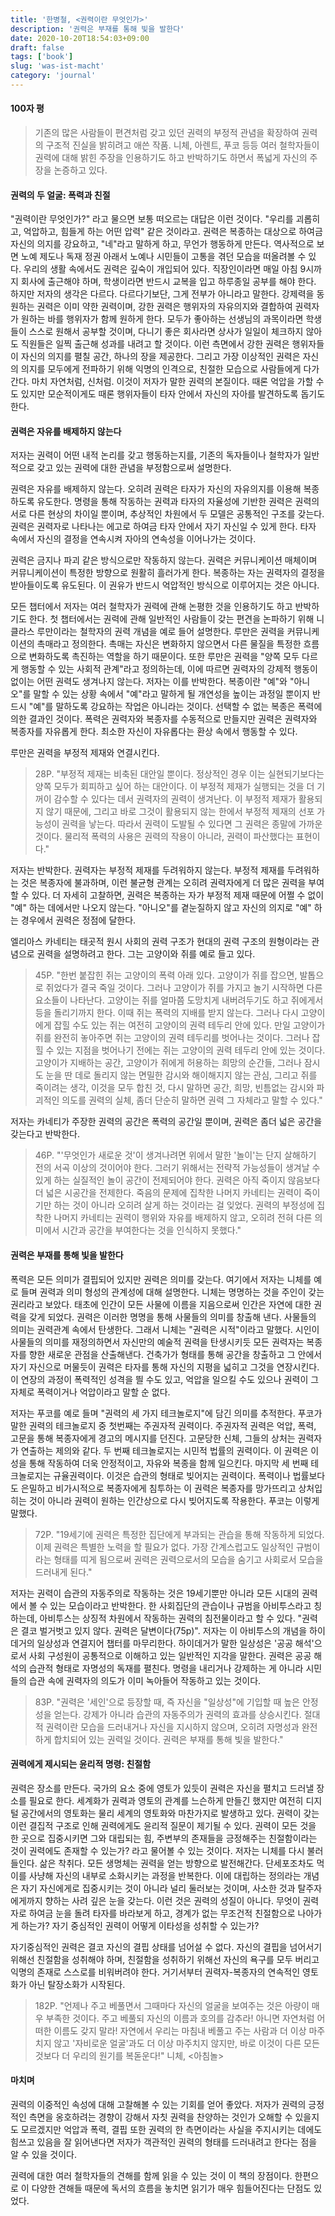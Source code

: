 ```yaml
---
title: '한병철, <권력이란 무엇인가>'
description: '권력은 부재를 통해 빛을 발한다'
date: 2020-10-20T18:54:03+09:00
draft: false
tags: ['book']
slug: 'was-ist-macht'
category: 'journal'
---
```


#### 100자 평

> 기존의 많은 사람들이 편견처럼 갖고 있던 권력의 부정적 관념을 확장하여 권력의 구조적 진실을 밝히려고 애쓴 작품. 니체, 아렌트, 푸코 등등 여러 철학자들이 권력에 대해 밝힌 주장을 인용하기도 하고 반박하기도 하면서 폭넓게 자신의 주장을 논증하고 있다.

#### 권력의 두 얼굴: 폭력과 친절

"권력이란 무엇인가?" 라고 물으면 보통 떠오르는 대답은 이런 것이다. "우리를 괴롭히고, 억압하고, 힘들게 하는 어떤 압력" 같은 것이라고. 권력은 복종하는 대상으로 하여금 자신의 의지를 강요하고, "네"라고 말하게 하고, 무언가 행동하게 만든다. 역사적으로 보면 노예 제도나 독재 정권 아래서 노예나 시민들이 고통을 겪던 모습을 떠올려볼 수 있다. 우리의 생활 속에서도 권력은 깊숙이 개입되어 있다. 직장인이라면 매일 아침 9시까지 회사에 출근해야 하며, 학생이라면 반드시 교복을 입고 하루종일 공부를 해야 한다. 하지만 저자의 생각은 다르다. 다르다기보단, 그게 전부가 아니라고 말한다. 강제력을 동원하는 권력은 이미 약한 권력이며, 강한 권력은 행위자의 자유의지와 결합하여 권력자가 원하는 바를 행위자가 함께 원하게 한다. 모두가 좋아하는 선생님의 과목이라면 학생들이 스스로 원해서 공부할 것이며, 다니기 좋은 회사라면 상사가 일일이 체크하지 않아도 직원들은 일찍 출근해 성과를 내려고 할 것이다. 이런 측면에서 강한 권력은 행위자들이 자신의 의지를 펼칠 공간, 하나의 장을 제공한다. 그리고 가장 이상적인 권력은 자신의 의지를 모두에게 전파하기 위해 익명의 인격으로, 친절한 모습으로 사람들에게 다가간다. 마치 자연처럼, 신처럼. 이것이 저자가 말한 권력의 본질이다. 때론 억압을 가할 수도 있지만 모순적이게도 때론 행위자들이 타자 안에서 자신의 자아를 발견하도록 돕기도 한다.

#### 권력은 자유를 배제하지 않는다

저자는 권력이 어떤 내적 논리를 갖고 행동하는지를, 기존의 독자들이나 철학자가 일반적으로 갖고 있는 권력에 대한 관념을 부정함으로써 설명한다.

권력은 자유를 배제하지 않는다. 오히려 권력은 타자가 자신의 자유의지를 이용해 복종하도록 유도한다. 명령을 통해 작동하는 권력과 타자의 자율성에 기반한 권력은 권력의 서로 다른 현상의 차이일 뿐이며, 추상적인 차원에서 두 모델은 공통적인 구조를 갖는다. 권력은 권력자로 나타나는 에고로 하여금 타자 안에서 자기 자신일 수 있게 한다. 타자 속에서 자신의 결정을 연속시켜 자아의 연속성을 이어나가는 것이다.

권력은 금지나 파괴 같은 방식으로만 작동하지 않는다. 권력은 커뮤니케이션 매체이며 커뮤니케이션이 특정한 방향으로 원활히 흘러가게 한다. 복종하는 자는 권력자의 결정을 받아들이도록 유도된다. 이 권유가 반드시 억압적인 방식으로 이루어지는 것은 아니다.

모든 챕터에서 저자는 여러 철학자가 권력에 관해 논평한 것을 인용하기도 하고 반박하기도 한다. 첫 챕터에서는 권력에 관해 일반적인 사람들이 갖는 편견을 논파하기 위해 니클라스 루만이라는 철학자의 권력 개념을 예로 들어 설명한다. 루만은 권력을 커뮤니케이션의 촉매라고 정의한다. 촉매는 자신은 변화하지 않으면서 다른 물질을 특정한 흐름으로 변화하도록 촉진하는 역할을 하기 때문이다. 또한 루만은 권력을 "양쪽 모두 다르게 행동할 수 있는 사회적 관계"라고 정의하는데, 이에 따르면 권력자의 강제적 행동이 없이는 어떤 권력도 생겨나지 않는다. 저자는 이를 반박한다. 복종이란 "예"와 "아니오"를 말할 수 있는 상황 속에서 "예"라고 말하게 될 개연성을 높이는 과정일 뿐이지 반드시 "예"를 말하도록 강요하는 작업은 아니라는 것이다. 선택할 수 없는 복종은 폭력에 의한 결과인 것이다. 폭력은 권력자와 복종자를 수동적으로 만들지만 권력은 권력자와 복종자를 자유롭게 한다. 최소한 자신이 자유롭다는 환상 속에서 행동할 수 있다.

루만은 권력을 부정적 제재와 연결시킨다.

> 28P. "부정적 제재는 비축된 대안일 뿐이다. 정상적인 경우 이는 실현되기보다는 양쪽 모두가 회피하고 싶어 하는 대안이다. 이 부정적 제재가 실행되는 것을 더 기꺼이 감수할 수 있다는 데서 권력자의 권력이 생겨난다. 이 부정적 제재가 활용되지 않기 때문에, 그리고 바로 그것이 활용되지 않는 한에서 부정적 제재의 선포 가능성이 권력을 낳는다. 따라서 권력이 도발될 수 있다면 그 권력은 종말에 가까운 것이다. 물리적 폭력의 사용은 권력의 작용이 아니라, 권력이 파산했다는 표현이다."

저자는 반박한다. 권력자는 부정적 제재를 두려워하지 않는다. 부정적 제재를 두려워하는 것은 복종자에 불과하며, 이런 불균형 관계는 오히려 권력자에게 더 많은 권력을 부여할 수 있다. 더 자세히 고찰하면, 권력은 복종하는 자가 부정적 제재 때문에 어쩔 수 없이 "예" 하는 데에서만 나오지 않는다. "아니오"를 곁눈질하지 않고 자신의 의지로 "예" 하는 경우에서 권력은 정점에 달한다.

엘리아스 카네티는 태곳적 원시 사회의 권력 구조가 현대의 권력 구조의 원형이라는 관념으로 권력을 설명하려고 한다. 그는 고양이와 쥐를 예로 들고 있다.

> 45P. "한번 붙잡힌 쥐는 고양이의 폭력 아래 있다. 고양이가 쥐를 잡으면, 발톱으로 쥐었다가 결국 죽일 것이다. 그러나 고양이가 쥐를 가지고 놀기 시작하면 다른 요소들이 나타난다. 고양이는 쥐를 얼마쯤 도망치게 내버려두기도 하고 쥐에게서 등을 돌리기까지 한다. 이때 쥐는 폭력의 지배를 받지 않는다. 그러나 다시 고양이에게 잡힐 수도 있는 쥐는 여전히 고양이의 권력 테두리 안에 있다. 만일 고양이가 쥐를 완전히 놓아주면 쥐는 고양이의 권력 테두리를 벗어나는 것이다. 그러나 잡힐 수 있는 지점을 벗어나기 전에는 쥐는 고양이의 권력 테두리 안에 있는 것이다. 고양이가 지배하는 공간, 고양이가 쥐에게 허용하는 희망의 순간들, 그러나 잠시도 눈을 딴 데로 돌리지 않는 면밀한 감시와 해이해지지 않는 관심, 그리고 쥐를 죽이려는 생각, 이것을 모두 합친 것, 다시 말하면 공간, 희망, 빈틈없는 감시와 파괴적인 의도를 권력의 실체, 좀더 단순히 말하면 권력 그 자체라고 말할 수 있다."

저자는 카네티가 주장한 권력의 공간은 폭력의 공간일 뿐이며, 권력은 좀더 넓은 공간을 갖는다고 반박한다.

> 46P. "'무엇인가 새로운 것'이 생겨나려면 위에서 말한 '놀이'는 단지 살해하기 전의 서곡 이상의 것이어야 한다. 그러기 위해서는 전략적 가능성들이 생겨날 수 있게 하는 실질적인 놀이 공간이 전제되어야 한다. 권력은 아직 죽이지 않음보다 더 넓은 시공간을 전제한다. 죽음의 문제에 집착한 나머지 카네티는 권력이 죽이기만 하는 것이 아니라 오히려 살게 하는 것이라는 걸 잊었다. 권력의 부정성에 집착한 나머지 카네티는 권력이 행위와 자유를 배제하지 않고, 오히려 전혀 다른 의미에서 시간과 공간을 부여한다는 것을 인식하지 못했다."

#### 권력은 부재를 통해 빛을 발한다

폭력은 모든 의미가 결핍되어 있지만 권력은 의미를 갖는다. 여기에서 저자는 니체를 예로 들며 권력과 의미 형성의 관계성에 대해 설명한다. 니체는 명명하는 것을 주인이 갖는 권리라고 보았다. 태초에 인간이 모든 사물에 이름을 지음으로써 인간은 자연에 대한 권력을 갖게 되었다. 권력은 이러한 명명을 통해 사물들의 의미를 창출해 낸다. 사물들의 의미는 권력관계 속에서 탄생한다. 그래서 니체는 "권력은 시적"이라고 말했다. 시인이 사물들의 의미를 재정의하면서 자신만의 예술적 권력을 탄생시키듯 모든 권력자는 복종자를 향한 새로운 관점을 산출해낸다. 건축가가 형태를 통해 공간을 창출하고 그 안에서 자기 자신으로 머물듯이 권력은 타자를 통해 자신의 지평을 넓히고 그것을 연장시킨다. 이 연장의 과정이 폭력적인 성격을 띌 수도 있고, 억압을 일으킬 수도 있으나 권력이 그 자체로 폭력이거나 억압이라고 말할 순 없다.

저자는 푸코를 예로 들며 "권력의 세 가지 테크놀로지"에 담긴 의미를 추적한다. 푸코가 말한 권력의 테크놀로지 중 첫번째는 주권자적 권력이다. 주권자적 권력은 억압, 폭력, 고문을 통해 복종자에게 경고의 메시지를 던진다. 고문당한 신체, 그들의 상처는 권력자가 연출하는 제의와 같다. 두 번째 테크놀로지는 시민적 법률의 권력이다. 이 권력은 이성을 통해 작동하여 더욱 안정적이고, 자유와 복종을 함께 일으킨다. 마지막 세 번째 테크놀로지는 규율권력이다. 이것은 습관의 형태로 빚어지는 권력이다. 폭력이나 법률보다도 은밀하고 비가시적으로 복종자에게 침투하는 이 권력은 복종자를 망가뜨리고 상처입히는 것이 아니라 권력이 원하는 인간상으로 다시 빚어지도록 작용한다. 푸코는 이렇게 말했다.

> 72P. "19세기에 권력은 특정한 집단에게 부과되는 관습을 통해 작동하게 되었다. 이제 권력은 특별한 노력을 할 필요가 없다. 가장 간계스럽고도 일상적인 규범이라는 형태를 띠게 됨으로써 권력은 권력으로서의 모습을 숨기고 사회로서 모습을 드러내게 된다."

저자는 권력이 습관의 자동주의로 작동하는 것은 19세기뿐만 아니라 모든 시대의 권력에서 볼 수 있는 모습이라고 반박한다. 한 사회집단의 관습이나 규범을 아비투스라고 칭하는데, 아비투스는 상징적 차원에서 작동하는 권력의 침전물이라고 할 수 있다. "권력은 결코 벌거벗고 있지 않다. 권력은 달변이다(75p)". 저자는 이 아비투스의 개념을 하이데거의 일상성과 연결지어 챕터를 마무리한다. 하이데거가 말한 일상성은 '공공 해석'으로서 사회 구성원이 공통적으로 이해하고 있는 일반적인 지각을 말한다. 권력은 공공 해석의 습관적 형태로 자명성의 독재를 펼친다. 명령을 내리거나 강제하는 게 아니라 시민들의 습관 속에 권력자의 의도가 이미 녹아들어 작동하고 있는 것이다.

> 83P. "권력은 '세인'으로 등장할 때, 즉 자신을 "일상성"에 기입할 때 높은 안정성을 얻는다. 강제가 아니라 습관의 자동주의가 권력의 효과를 상승시킨다. 절대적 권력이란 모습을 드러내거나 자신을 지시하지 않으며, 오히려 자명성과 완전하게 합치되어 있는 권력일 것이다. 권력은 부재를 통해 빛을 발한다."

#### 권력에게 제시되는 윤리적 명령: 친절함

권력은 장소를 만든다. 국가의 요소 중에 영토가 있듯이 권력은 자신을 펼치고 드러낼 장소를 필요로 한다. 세계화가 권력과 영토의 관계를 느슨하게 만들긴 했지만 여전히 디지털 공간에서의 영토화는 물리 세계의 영토화와 마찬가지로 발생하고 있다. 권력이 갖는 이런 결집적 구조로 인해 권력에게도 윤리적 질문이 제기될 수 있다. 권력이 모든 것을 한 곳으로 집중시키면 그와 대립되는 힘, 주변부의 존재들을 긍정해주는 친절함이라는 것이 권력에도 존재할 수 있는가? 라고 물어볼 수 있는 것이다. 저자는 니체를 다시 불러들인다. 삶은 착취다. 모든 생명체는 권력을 얻는 방향으로 발전해간다. 단세포조차도 먹이를 사냥해 자신의 내부로 소화시키는 과정을 반복한다. 이에 대립하는 정의라는 개념은 자기 자신에게로 집중시키는 것이 아니라 널리 둘러보는 것이며, 사소한 것과 탈주자에게까지 향하는 사려 깊은 눈을 갖는다. 이런 것은 권력의 성질이 아니다. 무엇이 권력자로 하여금 눈을 돌려 타자를 바라보게 하고, 경계가 없는 무조건적 친절함으로 나아가게 하는가? 자기 중심적인 권력이 어떻게 이타성을 성취할 수 있는가?

자기중심적인 권력은 결코 자신의 결핍 상태를 넘어설 수 없다. 자신의 결핍을 넘어서기 위해선 친절함을 성취해야 하며, 친절함을 성취하기 위해선 자신의 욕구를 모두 버리고 익명의 존재로 스스로를 비워버려야 한다. 거기서부터 권력자-복종자의 연속적인 영토화가 아닌 탈장소화가 시작된다.

> 182P. "언제나 주고 베풀면서 그때마다 자신의 얼굴을 보여주는 것은 아량이 매우 부족한 것이다. 주고 베풀되 자신의 이름과 호의를 감추라! 아니면 자연처럼 어떠한 이름도 갖지 말라! 자연에서 우리는 마침내 베풀고 주는 사람과 더 이상 마주치지 않고 '자비로운 얼굴'과도 더 이상 마주치지 않지만, 바로 이것이 다른 모든 것보다 더 우리의 원기를 복돋운다!" 니체, <아침놀>

#### 마치며

권력의 이중적인 속성에 대해 고찰해볼 수 있는 기회를 얻어 좋았다. 저자가 권력의 긍정적인 측면을 옹호하려는 경향이 강해서 자칫 권력을 찬양하는 것인가 오해할 수 있을지도 모르겠지만 억압과 폭력, 결핍 또한 권력의 한 측면이라는 사실을 주지시키는 데에도 힘쓰고 있음을 잘 읽어낸다면 저자가 객관적인 권력의 형태를 드러내려고 한다는 점을 알 수 있을 것이다.

권력에 대한 여러 철학자들의 견해를 함께 읽을 수 있는 것이 이 책의 장점이다. 한편으로 이 다양한 견해들 때문에 독서의 흐름을 놓치면 읽기가 매우 힘들어진다는 단점도 있었다.
